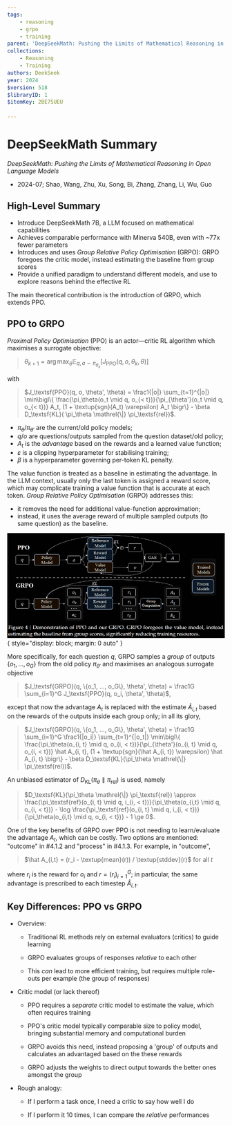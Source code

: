 ```yaml
---
tags:
    - reasoning
    - grpo
    - training
parent: 'DeepSeekMath: Pushing the Limits of Mathematical Reasoning in Open Language Models'
collections:
    - Reasoning
    - Training
authors: DeekSeek
year: 2024
$version: 518
$libraryID: 1
$itemKey: 2BE75UEU

---
```

# DeepSeekMath Summary

*DeepSeekMath: Pushing the Limits of Mathematical Reasoning in Open Language Models*

*   2024-07; Shao, Wang, Zhu, Xu, Song, Bi, Zhang, Zhang, Li, Wu, Guo

## High-Level Summary

*   Introduce DeepSeekMath 7B, a LLM focused on mathematical capabilities
*   Achieves comparable performance with Minerva 540B, even with \~77x fewer parameters
*   Introduces and uses *Group Relative Policy Optimisation* (GRPO): GRPO foregoes the critic model, instead estimating the baseline from group scores
*   Provide a unified paradigm to understand different models, and use to explore reasons behind the effective RL

The main theoretical contribution is the introduction of GRPO, which extends PPO.

## PPO to GRPO

*Proximal Policy Optimisation* (PPO) is an actor—critic RL algorithm which maximises a surrogate objective:

> $\theta_{k+1} = \arg\max_\theta \mathbb E_{q, a \sim \pi_{\theta_k}}[ J_\textsf{PPO}(q, o, \theta_k, \theta) ]$

with

> $J_\textsf{PPO}(q, o, \theta', \theta) = \frac1{|o|} \sum_{t=1}^{|o|} \min\bigl\{ \frac{\pi_\theta(o_t \mid q, o_{< t})}{\pi_{\theta'}(o_t \mid q, o_{< t})} A_t, (1 + \textup{sgn}(A_t) \varepsilon) A_t \bigr\} - \beta D_\textsf{KL}( \pi_\theta \mathrel{\|} \pi_\textsf{rel})$.

*   $\pi_\theta$/$\pi_{\theta'}$ are the current/old policy models;
*   $q$/$o$ are questions/outputs sampled from the question dataset/old policy;
*   $A_t$ is the *advantage* based on the rewards and a learned value function;
*   $\varepsilon$ is a clipping hyperparameter for stabilising training;
*   $\beta$ is a hyperparameter governing per-token KL penalty.

The value function is treated as a baseline in estimating the advantage. In the LLM context, usually only the last token is assigned a reward score, which may complicate training a value function that is accurate at each token. *Group Relative Policy Optimisation* (GRPO) addresses this:

*   it removes the need for additional value-function approximation;
*   instead, it uses the average reward of multiple sampled outputs (to same question) as the baseline.

![\<img alt="PPO vs GRPO" data-attachment-key="ID6WHF97" width="792" height="382" src="attachments/ID6WHF97.png" ztype="zimage"> | 792](attachments/ID6WHF97.png){ style="display: block; margin: 0 auto" }

More specifically, for each question $q$, GRPO samples a *group* of outputs $\{o_1, ..., o_G\}$ from the old policy $\pi_{\theta'}$ and maximises an analogous surrogate objective

> $J_\textsf{GRPO}(q, \{o_1, ..., o_G\}, \theta', \theta) = \frac1G \sum_{i=1}^G J_\textsf{PPO}(q, o_i, \theta', \theta)$,

except that now the advantage $A_t$ is replaced with the estimate $\hat A_{i, t}$ based on the rewards of the outputs inside each group only; in all its glory,

> $J_\textsf{GRPO}(q, \{o_1, ..., o_G\}, \theta', \theta) = \frac1G \sum_{i=1}^G \frac1{|o_i|} \sum_{t=1}^{|o_t|} \min\bigl\{ \frac{\pi_\theta(o_{i, t} \mid q, o_{i, < t})}{\pi_{\theta'}(o_{i, t} \mid q, o_{i, < t})} \hat A_{i, t}, (1 + \textup{sgn}(\hat A_{i, t}) \varepsilon) \hat A_{i, t} \bigr\} - \beta D_\textsf{KL}(\pi_\theta \mathrel{\|} \pi_\textsf{rel})$.

An unbiased estimator of $D_\textsf{KL}(\pi_\theta \mathrel{\|} \pi_\textsf{rel})$ is used, namely

> $D_\textsf{KL}(\pi_\theta \mathrel{\|} \pi_\textsf{rel}) \approx \frac{\pi_\textsf{ref}(o_{i, t} \mid q, i_{i, < t})}{\pi_\theta(o_{i,t} \mid q, o_{i, < t})} - \log \frac{\pi_\textsf{ref}(o_{i, t} \mid q, i_{i, < t})}{\pi_\theta(o_{i,t} \mid q, o_{i, < t})} - 1 \ge 0$.

One of the key benefits of GRPO over PPO is not needing to learn/evaluate the advantage $A_t$, which can be costly. Two options are mentioned: "outcome" in #4.1.2 and "process" in #4.1.3. For example, in "outcome",

> $\hat A_{i,t} = (r_i - \textup{mean}(r)) / \textup{stddev}(r)$ for all $t$

where $r_i$ is the reward for $o_i$ and $r = (r_i)_{i=1}^G$; in particular, the same advantage is prescribed to each timestep $\hat A_{i,t}$.

## Key Differences: PPO vs GRPO

*   Overview:

    *   Traditional RL methods rely on external evaluators (critics) to guide learning

    *   GRPO evaluates groups of responses *relative* to each other

    *   This *can* lead to more efficient training, but requires multiple role-outs per example (the group of responses)

*   Critic model (or lack thereof)

    *   PPO requires a *separate* critic model to estimate the value, which often requires training

    *   PPO's critic model typically comparable size to policy model, bringing substantial memory and computational burden

    *   GRPO avoids this need, instead proposing a 'group' of outputs and calculates an advantaged based on the these rewards

    *   GRPO adjusts the weights to direct output towards the better ones amongst the group

*   Rough analogy:

    *   If I perform a task once, I need a critic to say how well I do

    *   If I perform it 10 times, I can compare the *relative* performances
